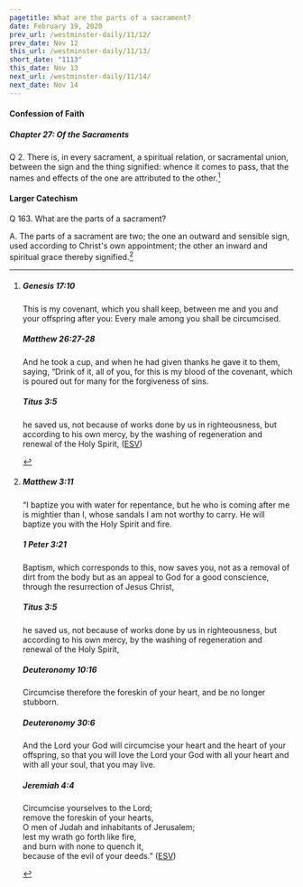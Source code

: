 ```yaml
---
pagetitle: What are the parts of a sacrament?
date: February 19, 2020
prev_url: /westminster-daily/11/12/
prev_date: Nov 12
this_url: /westminster-daily/11/13/
short_date: "1113"
this_date: Nov 13
next_url: /westminster-daily/11/14/
next_date: Nov 14
---
```


#### Confession of Faith

##### Chapter 27: Of the Sacraments

<span class="q">Q 2.</span> There is, in every sacrament, a spiritual relation, or sacramental union, between the sign and the thing signified: whence it comes to pass, that the names and effects of the one are attributed to the other.[^fnref:wcf1]

[^fnref:wcf1]: <div class="esv"><h5>Genesis 17:10</h5> <div class="esv-text"><p id="p01017010.01-1">This is my covenant, which you shall keep, between me and you and your offspring after you: Every male among you shall be circumcised.</p> </div><h5>Matthew 26:27-28</h5> <div class="esv-text"><p id="p40026027.01-2">And he took a cup, and when he had given thanks he gave it to them, saying, <span class="woc">&#8220;Drink of it, all of you,</span> <span class="woc">for this is my blood of the covenant, which is poured out for many for the forgiveness of sins.</span></p> </div><h5>Titus 3:5</h5> <div class="esv-text"><p id="p56003005.01-3">he saved us, not because of works done by us in righteousness, but according to his own mercy, by the washing of regeneration and renewal of the Holy Spirit,  (<a href="http://www.esv.org" class="copyright">ESV</a>)</p> </div> </div>


#### Larger Catechism

<span class="q">Q 163.</span> What are the parts of a sacrament?

<span class="q">A.</span> The parts of a sacrament are two; the one an outward and sensible sign, used according to Christ's own appointment; the other an inward and spiritual grace thereby signified.[^fnref:wlc1]


[^fnref:wlc1]: <div class="esv"><h5>Matthew 3:11</h5> <div class="esv-text"><p id="p40003011.01-1">&#8220;I baptize you with water for repentance, but he who is coming after me is mightier than I, whose sandals I am not worthy to carry. He will baptize you with the Holy Spirit and fire.</p> </div><h5>1 Peter 3:21</h5> <div class="esv-text"><p id="p60003021.01-2">Baptism, which corresponds to this, now saves you, not as a removal of dirt from the body but as an appeal to God for a good conscience, through the resurrection of Jesus Christ,</p> </div><h5>Titus 3:5</h5> <div class="esv-text"><p id="p56003005.01-3">he saved us, not because of works done by us in righteousness, but according to his own mercy, by the washing of regeneration and renewal of the Holy Spirit,</p> </div><h5>Deuteronomy 10:16</h5> <div class="esv-text"><p id="p05010016.01-4">Circumcise therefore the foreskin of your heart, and be no longer stubborn.</p> </div><h5>Deuteronomy 30:6</h5> <div class="esv-text"><p id="p05030006.01-5">And the <span class="small-caps">Lord</span> your God will circumcise your heart and the heart of your offspring, so that you will love the <span class="small-caps">Lord</span> your God with all your heart and with all your soul, that you may live.</p> </div><h5>Jeremiah 4:4</h5> <div class="esv-text"><div class="block-indent"> <p class="line-group" id="p24004004.01-6">Circumcise yourselves to the <span class="small-caps">Lord</span>;<br /> <span class="indent"></span>remove the foreskin of your hearts,<br /> <span class="indent"></span>O men of Judah and inhabitants of Jerusalem;<br /> lest my wrath go forth like fire,<br /> <span class="indent"></span>and burn with none to quench it,<br /> <span class="indent"></span>because of the evil of your deeds.&#8221;  (<a href="http://www.esv.org" class="copyright">ESV</a>)</p> </div> </div> </div>

